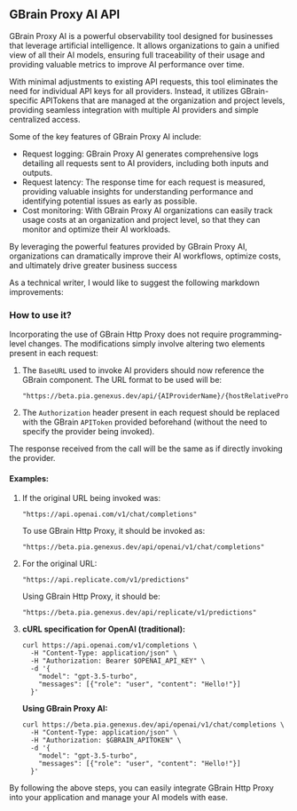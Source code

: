 ## GBrain Proxy AI API

GBrain Proxy AI is a powerful observability tool designed for businesses that leverage artificial intelligence. It allows organizations to gain a unified view of all their AI models, ensuring full traceability of their usage and providing valuable metrics to improve AI performance over time. 

With minimal adjustments to existing API requests, this tool eliminates the need for individual API keys for all providers. Instead, it utilizes GBrain-specific APITokens that are managed at the organization and project levels, providing seamless integration with multiple AI providers and simple centralized access.

Some of the key features of GBrain Proxy AI include:

- Request logging: GBrain Proxy AI generates comprehensive logs detailing all requests sent to AI providers, including both inputs and outputs.
- Request latency: The response time for each request is measured, providing valuable insights for understanding performance and identifying potential issues as early as possible.
- Cost monitoring: With GBrain Proxy AI organizations can easily track usage costs at an organization and project level, so that they can monitor and optimize their AI workloads.

By leveraging the powerful features provided by GBrain Proxy AI, organizations can dramatically improve their AI workflows, optimize costs, and ultimately drive greater business success

As a technical writer, I would like to suggest the following markdown improvements:

### How to use it?

Incorporating the use of GBrain Http Proxy does not require programming-level changes. The modifications simply involve altering two elements present in each request:

1. The `BaseURL` used to invoke AI providers should now reference the GBrain component. The URL format to be used will be: 

    ```
    "https://beta.pia.genexus.dev/api/{AIProviderName}/{hostRelativeProviderURL}"
    ```

2. The `Authorization` header present in each request should be replaced with the GBrain `APIToken` provided beforehand (without the need to specify the provider being invoked).

The response received from the call will be the same as if directly invoking the provider.

#### **Examples:**

1. If the original URL being invoked was:

    ```
    "https://api.openai.com/v1/chat/completions"
    ```

    To use GBrain Http Proxy, it should be invoked as:

    ```
    "https://beta.pia.genexus.dev/api/openai/v1/chat/completions"
    ```

2. For the original URL:

    ```
    "https://api.replicate.com/v1/predictions"
    ```

    Using GBrain Http Proxy, it should be:

    ```
    "https://beta.pia.genexus.dev/api/replicate/v1/predictions"
    ```

3. **cURL specification for OpenAI (traditional):**

    ```shell
    curl https://api.openai.com/v1/completions \
      -H "Content-Type: application/json" \
      -H "Authorization: Bearer $OPENAI_API_KEY" \
      -d '{
        "model": "gpt-3.5-turbo",
        "messages": [{"role": "user", "content": "Hello!"}]
      }'
    ```

   **Using GBrain Proxy AI:**

    ```shell
    curl https://beta.pia.genexus.dev/api/openai/v1/chat/completions \
      -H "Content-Type: application/json" \
      -H "Authorization: $GBRAIN_APITOKEN" \
      -d '{
        "model": "gpt-3.5-turbo",
        "messages": [{"role": "user", "content": "Hello!"}]
      }'
    ``` 

By following the above steps, you can easily integrate GBrain Http Proxy into your application and manage your AI models with ease.
